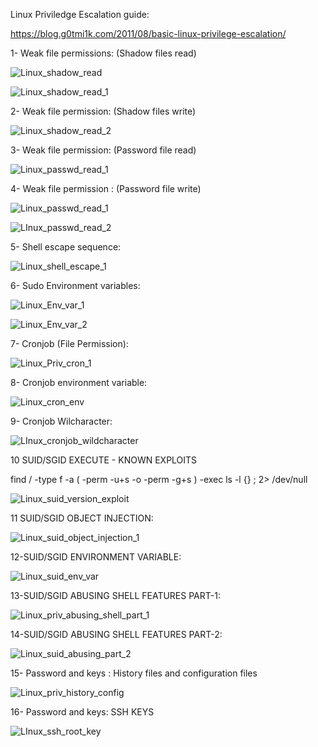 Linux Priviledge Escalation guide:

https://blog.g0tmi1k.com/2011/08/basic-linux-privilege-escalation/

1- Weak file permissions:  (Shadow files read)
         
![Linux_shadow_read](https://user-images.githubusercontent.com/55708909/92296680-d222aa80-ef54-11ea-8dae-da39cd3ef1ca.png)

![Linux_shadow_read_1](https://user-images.githubusercontent.com/55708909/92296755-5ffe9580-ef55-11ea-8c91-fe9b21f62f27.png)

2- Weak file permission:  (Shadow files write)

![Linux_shadow_read_2](https://user-images.githubusercontent.com/55708909/92296828-5de90680-ef56-11ea-9333-c5a1ccd82d52.png)

3- Weak file permission: (Password file read)

![Linux_passwd_read_1](https://user-images.githubusercontent.com/55708909/92296868-eb2c5b00-ef56-11ea-820f-7e33a5d899a1.png)

4- Weak file permission : (Password file write)

![Linux_passwd_read_1](https://user-images.githubusercontent.com/55708909/92296906-5f66fe80-ef57-11ea-81a3-77cac750341f.png)

![LInux_passwd_read_2](https://user-images.githubusercontent.com/55708909/92296908-61c95880-ef57-11ea-93b1-a2db80ad655a.png)

5- Shell escape sequence:

![Linux_shell_escape_1](https://user-images.githubusercontent.com/55708909/92297044-adc8cd00-ef58-11ea-9aa3-ce058605e641.png)

6- Sudo Environment variables:

![Linux_Env_var_1](https://user-images.githubusercontent.com/55708909/92298891-29cc1080-ef6b-11ea-8d87-ad89a8c7ba52.png)

![Linux_Env_var_2](https://user-images.githubusercontent.com/55708909/92298893-2c2e6a80-ef6b-11ea-947f-703f7e8dd797.png)


7- Cronjob (File Permission):

![Linux_Priv_cron_1](https://user-images.githubusercontent.com/55708909/92299071-deb2fd00-ef6c-11ea-8ef0-44c9264cab41.png)

8- Cronjob environment variable:

![Linux_cron_env](https://user-images.githubusercontent.com/55708909/92300464-8e419c80-ef78-11ea-8e9a-8b6b9de73f90.png)

9- Cronjob Wilcharacter:

![LInux_cronjob_wildcharacter](https://user-images.githubusercontent.com/55708909/92300683-6c491980-ef7a-11ea-86cd-a0a358ebab2a.png)

10 SUID/SGID EXECUTE - KNOWN EXPLOITS

find / -type f -a \( -perm -u+s -o -perm -g+s \) -exec ls -l {} \; 2> /dev/null

![Linux_suid_version_exploit](https://user-images.githubusercontent.com/55708909/92300888-44f34c00-ef7c-11ea-8e99-3d59a2d5ac34.png)

11 SUID/SGID OBJECT INJECTION:

![Linux_suid_object_injection_1](https://user-images.githubusercontent.com/55708909/92301086-255d2300-ef7e-11ea-8f85-fe197990797e.png)

12-SUID/SGID ENVIRONMENT VARIABLE:

![Linux_suid_env_var](https://user-images.githubusercontent.com/55708909/92304588-f99d6580-ef9c-11ea-862e-1efe0a4dda99.png)

13-SUID/SGID ABUSING SHELL FEATURES PART-1:

![Linux_priv_abusing_shell_part_1](https://user-images.githubusercontent.com/55708909/92304721-05d5f280-ef9e-11ea-8618-38333a8699dd.png)

14-SUID/SGID ABUSING SHELL FEATURES PART-2:

![Linux_suid_abusing_part_2](https://user-images.githubusercontent.com/55708909/92304806-f0ad9380-ef9e-11ea-9e25-f57560cc9e3d.png)

15- Password and keys : History files and configuration files

![Linux_priv_history_config](https://user-images.githubusercontent.com/55708909/92304976-8695ee00-efa0-11ea-9870-acacaf777cc1.png)

16- Password and keys: SSH KEYS

![LInux_ssh_root_key](https://user-images.githubusercontent.com/55708909/92305037-0328cc80-efa1-11ea-91fa-64e04110d947.png)









